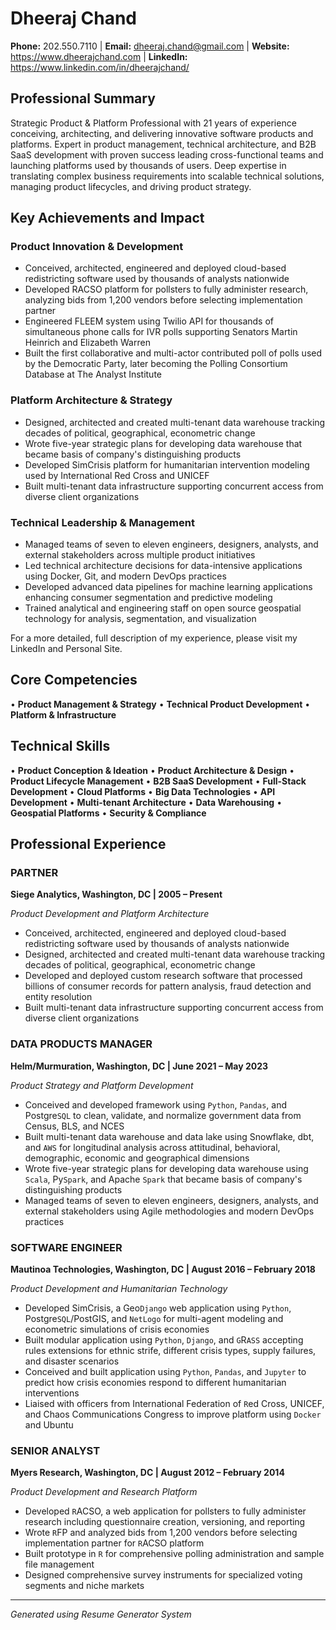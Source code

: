 # Dheeraj Chand

**Phone:** 202.550.7110 | **Email:** dheeraj.chand@gmail.com | **Website:** https://www.dheerajchand.com | **LinkedIn:** https://www.linkedin.com/in/dheerajchand/

## Professional Summary

Strategic Product & Platform Professional with 21 years of experience conceiving, architecting, and delivering innovative software products and platforms. Expert in product management, technical architecture, and B2B SaaS development with proven success leading cross-functional teams and launching platforms used by thousands of users. Deep expertise in translating complex business requirements into scalable technical solutions, managing product lifecycles, and driving product strategy.

## Key Achievements and Impact

### Product Innovation & Development
- Conceived, architected, engineered and deployed cloud-based redistricting software used by thousands of analysts nationwide
- Developed RACSO platform for pollsters to fully administer research, analyzing bids from 1,200 vendors before selecting implementation partner
- Engineered FLEEM system using Twilio API for thousands of simultaneous phone calls for IVR polls supporting Senators Martin Heinrich and Elizabeth Warren
- Built the first collaborative and multi-actor contributed poll of polls used by the Democratic Party, later becoming the Polling Consortium Database at The Analyst Institute

### Platform Architecture & Strategy
- Designed, architected and created multi-tenant data warehouse tracking decades of political, geographical, econometric change
- Wrote five-year strategic plans for developing data warehouse that became basis of company's distinguishing products
- Developed SimCrisis platform for humanitarian intervention modeling used by International Red Cross and UNICEF
- Built multi-tenant data infrastructure supporting concurrent access from diverse client organizations

### Technical Leadership & Management
- Managed teams of seven to eleven engineers, designers, analysts, and external stakeholders across multiple product initiatives
- Led technical architecture decisions for data-intensive applications using Docker, Git, and modern DevOps practices
- Developed advanced data pipelines for machine learning applications enhancing consumer segmentation and predictive modeling
- Trained analytical and engineering staff on open source geospatial technology for analysis, segmentation, and visualization

For a more detailed, full description of my experience, please visit my LinkedIn and Personal Site.

## Core Competencies

• **Product Management & Strategy**
• **Technical Product Development**
• **Platform & Infrastructure**

## Technical Skills

• **Product Conception & Ideation**
• **Product Architecture & Design**
• **Product Lifecycle Management**
• **B2B SaaS Development**
• **Full-Stack Development**
• **Cloud Platforms**
• **Big Data Technologies**
• **API Development**
• **Multi-tenant Architecture**
• **Data Warehousing**
• **Geospatial Platforms**
• **Security & Compliance**

## Professional Experience

### PARTNER
**Siege Analytics, Washington, DC | 2005 – Present**

*Product Development and Platform Architecture*

- Conceived, architected, engineered and deployed cloud-based redistricting software used by thousands of analysts nationwide
- Designed, architected and created multi-tenant data warehouse tracking decades of political, geographical, econometric change
- Developed and deployed custom research software that processed billions of consumer records for pattern analysis, fraud detection and entity resolution
- Built multi-tenant data infrastructure supporting concurrent access from diverse client organizations

### DATA PRODUCTS MANAGER
**Helm/Murmuration, Washington, DC | June 2021 – May 2023**

*Product Strategy and Platform Development*

- Conceived and developed framework using `Python`, `Pandas`, and Postgre`SQL` to clean, validate, and normalize government data from Census, BLS, and NCES
- Built multi-tenant data warehouse and data lake using Snowflake, dbt, and `AWS` for longitudinal analysis across attitudinal, behavioral, demographic, economic and geographical dimensions
- Wrote five-year strategic plans for developing data warehouse using `Scala`, Py`Spark`, and Apache `Spark` that became basis of company's distinguishing products
- Managed teams of seven to eleven engineers, designers, analysts, and external stakeholders using Agile methodologies and modern DevOps practices

### SOFTWARE ENGINEER
**Mautinoa Technologies, Washington, DC | August 2016 – February 2018**

*Product Development and Humanitarian Technology*

- Developed SimCrisis, a Geo`Django` web application using `Python`, Postgre`SQL`/PostGIS, and `NetLogo` for multi-agent modeling and econometric simulations of crisis economies
- Built modular application using `Python`, `Django`, and `G`R`ASS` accepting rules extensions for ethnic strife, different crisis types, supply failures, and disaster scenarios
- Conceived and built application using `Python`, `Pandas`, and `Jupyter` to predict how crisis economies respond to different humanitarian interventions
- Liaised with officers from International Federation of `R`ed Cross, UNICEF, and Chaos Communications Congress to improve platform using `Docker` and Ubuntu

### SENIOR ANALYST
**Myers Research, Washington, DC | August 2012 – February 2014**

*Product Development and Research Platform*

- Developed `R`ACSO, a web application for pollsters to fully administer research including questionnaire creation, versioning, and reporting
- Wrote `R`FP and analyzed bids from 1,200 vendors before selecting implementation partner for `R`ACSO platform
- Built prototype in `R` for comprehensive polling administration and sample file management
- Designed comprehensive survey instruments for specialized voting segments and niche markets

---

*Generated using Resume Generator System*